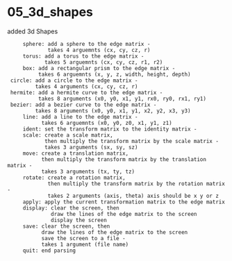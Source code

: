 # 05_3d_shapes
added 3d Shapes



         sphere: add a sphere to the edge matrix -
                 takes 4 arguemnts (cx, cy, cz, r)
         torus: add a torus to the edge matrix - 
                takes 5 arguemnts (cx, cy, cz, r1, r2)
         box: add a rectangular prism to the edge matrix - 
              takes 6 arguemnts (x, y, z, width, height, depth)	    
	 circle: add a circle to the edge matrix - 
	         takes 4 arguments (cx, cy, cz, r)
	 hermite: add a hermite curve to the edge matrix -
	          takes 8 arguments (x0, y0, x1, y1, rx0, ry0, rx1, ry1)
	 bezier: add a bezier curve to the edge matrix -
	         takes 8 arguments (x0, y0, x1, y1, x2, y2, x3, y3)
         line: add a line to the edge matrix -
               takes 6 arguemnts (x0, y0, z0, x1, y1, z1)
         ident: set the transform matrix to the identity matrix -
         scale: create a scale matrix,
                then multiply the transform matrix by the scale matrix -
                takes 3 arguments (sx, sy, sz)
         move: create a translation matrix,
               then multiply the transform matrix by the translation matrix -
               takes 3 arguments (tx, ty, tz)
         rotate: create a rotation matrix,
                 then multiply the transform matrix by the rotation matrix -
                 takes 2 arguments (axis, theta) axis should be x y or z
         apply: apply the current transformation matrix to the edge matrix
         display: clear the screen, then
                  draw the lines of the edge matrix to the screen
                  display the screen
         save: clear the screen, then
               draw the lines of the edge matrix to the screen
               save the screen to a file -
               takes 1 argument (file name)
         quit: end parsing
